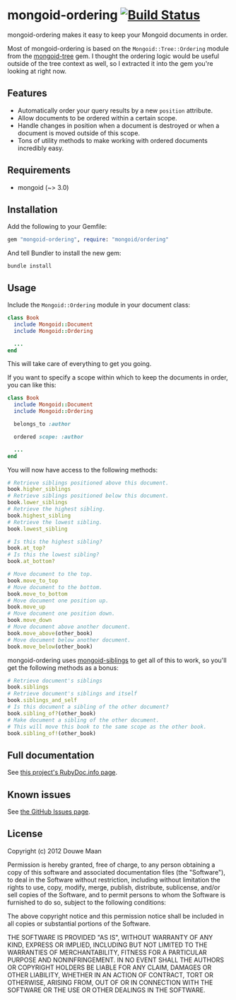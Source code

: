 # mongoid-ordering  [![Build Status](https://secure.travis-ci.org/DouweM/mongoid-ordering.png?branch=master)](http://travis-ci.org/DouweM/mongoid-ordering)

mongoid-ordering makes it easy to keep your Mongoid documents in order.

Most of mongoid-ordering is based on the 
`Mongoid::Tree::Ordering` module from the
[mongoid-tree](https://github.com/benedikt/mongoid-tree) gem. I thought
the ordering logic would be useful outside of the tree context as well, so I 
extracted it into the gem you're looking at right now.

## Features

* Automatically order your query results by a new `position` attribute.
* Allow documents to be ordered within a certain scope.
* Handle changes in position when a document is destroyed or when a document is 
  moved outside of this scope.
* Tons of utility methods to make working with ordered documents incredibly easy.

## Requirements

* mongoid (~> 3.0)

## Installation

Add the following to your Gemfile:

```ruby
gem "mongoid-ordering", require: "mongoid/ordering"
```

And tell Bundler to install the new gem:

```
bundle install
```

## Usage

Include the `Mongoid::Ordering` module in your document class:

```ruby
class Book
  include Mongoid::Document
  include Mongoid::Ordering

  ...
end
```

This will take care of everything to get you going. 

If you want to specify a scope within which to keep the documents in order, 
you can like this:

```ruby
class Book
  include Mongoid::Document
  include Mongoid::Ordering

  belongs_to :author

  ordered scope: :author

  ...
end
```

You will now have access to the following methods:

```ruby
# Retrieve siblings positioned above this document.
book.higher_siblings
# Retrieve siblings positioned below this document.
book.lower_siblings
# Retrieve the highest sibling.
book.highest_sibling
# Retrieve the lowest sibling.
book.lowest_sibling

# Is this the highest sibling?
book.at_top?
# Is this the lowest sibling?
book.at_bottom?

# Move document to the top.
book.move_to_top
# Move document to the bottom.
book.move_to_bottom
# Move document one position up.
book.move_up
# Move document one position down.
book.move_down
# Move document above another document.
book.move_above(other_book)
# Move document below another document.
book.move_below(other_book)
```

mongoid-ordering uses [mongoid-siblings](https://github.com/DouweM/mongoid-siblings) to get all of this to work, so you'll get the following methods as a bonus:

```ruby
# Retrieve document's siblings
book.siblings
# Retrieve document's siblings and itself
book.siblings_and_self
# Is this document a sibling of the other document?
book.sibling_of?(other_book)
# Make document a sibling of the other document.
# This will move this book to the same scope as the other book.
book.sibling_of!(other_book)
```

## Full documentation
See [this project's RubyDoc.info page](http://rubydoc.info/github/DouweM/mongoid-ordering/master/frames).

## Known issues
See [the GitHub Issues page](https://github.com/DouweM/mongoid-ordering/issues).

## License
Copyright (c) 2012 Douwe Maan

Permission is hereby granted, free of charge, to any person obtaining
a copy of this software and associated documentation files (the
"Software"), to deal in the Software without restriction, including
without limitation the rights to use, copy, modify, merge, publish,
distribute, sublicense, and/or sell copies of the Software, and to
permit persons to whom the Software is furnished to do so, subject to
the following conditions:

The above copyright notice and this permission notice shall be
included in all copies or substantial portions of the Software.

THE SOFTWARE IS PROVIDED "AS IS", WITHOUT WARRANTY OF ANY KIND,
EXPRESS OR IMPLIED, INCLUDING BUT NOT LIMITED TO THE WARRANTIES OF
MERCHANTABILITY, FITNESS FOR A PARTICULAR PURPOSE AND
NONINFRINGEMENT. IN NO EVENT SHALL THE AUTHORS OR COPYRIGHT HOLDERS BE
LIABLE FOR ANY CLAIM, DAMAGES OR OTHER LIABILITY, WHETHER IN AN ACTION
OF CONTRACT, TORT OR OTHERWISE, ARISING FROM, OUT OF OR IN CONNECTION
WITH THE SOFTWARE OR THE USE OR OTHER DEALINGS IN THE SOFTWARE.